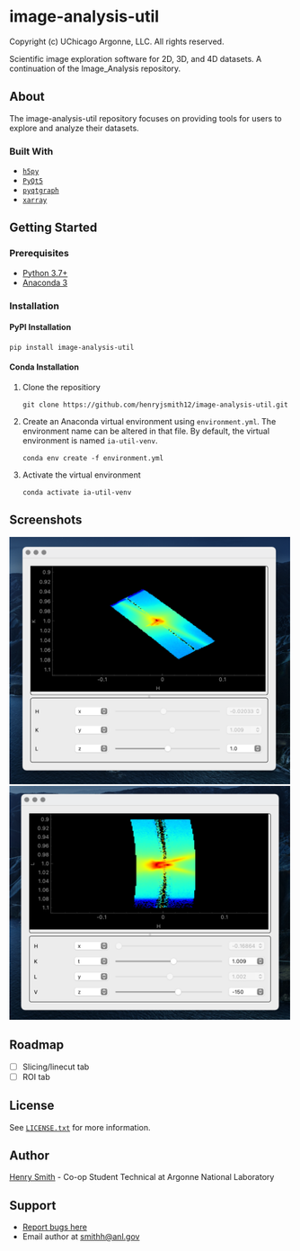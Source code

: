 # image-analysis-util

Copyright (c) UChicago Argonne, LLC. All rights reserved.

Scientific image exploration software for 2D, 3D, and 4D datasets. A continuation of the Image_Analysis repository.

## About

The image-analysis-util repository focuses on providing tools for users to explore and analyze their datasets.

### Built With

* [`h5py`](https://docs.h5py.org/en/stable/)
* [`PyQt5`](https://doc.qt.io/qtforpython/)
* [`pyqtgraph`](https://pyqtgraph.readthedocs.io/en/latest/)
* [`xarray`](https://xarray.pydata.org/en/stable/)

## Getting Started

### Prerequisites

* [Python 3.7+](https://www.python.org/downloads/)
* [Anaconda 3](https://www.anaconda.com/products/individual)

### Installation

#### PyPI Installation

```
pip install image-analysis-util
```

#### Conda Installation

1. Clone the repositiory

   ```
   git clone https://github.com/henryjsmith12/image-analysis-util.git
   ```
2. Create an Anaconda virtual environment using `environment.yml`. The environment name can be altered in that file. By default, the virtual environment is named `ia-util-venv`.

   ```
   conda env create -f environment.yml
   ```
3. Activate the virtual environment

   ```
   conda activate ia-util-venv
   ```

## Screenshots

<img src="https://github.com/henryjsmith12/image-analysis-util/blob/main/examples/screenshots/image_tool_3D.png" width="500"/>
<img src="https://github.com/henryjsmith12/image-analysis-util/blob/main/examples/screenshots/image_tool_4D.png" width="500"/>

## Roadmap

* [ ] Slicing/linecut tab
* [ ] ROI tab

## License

See [`LICENSE.txt`](https://github.com/henryjsmith12/image-analysis-util/blob/main/LICENSE) for more information.

## Author

[Henry Smith](https://www.linkedin.com/in/henry-smith-5956a0189/) - Co-op Student Technical at Argonne National Laboratory

## Support

* [Report bugs here](https://github.com/henryjsmith12/image-analysis-util/issues)
* Email author at [smithh@anl.gov](smithh@anl.gov)
